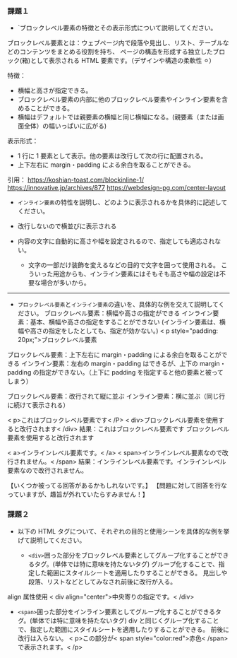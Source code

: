 ### 課題１

- `ブロックレベル要素の特徴とその表示形式について説明してください。

ブロックレベル要素とは：ウェブページ内で段落や見出し、リスト、テーブルなどのコンテンツをまとめる役割を持ち、
ページの構造を形成する独立したブロック(箱)として表示される HTML 要素です。（デザインや構造の柔軟性 ⚪︎）

特徴：

- 横幅と高さが指定できる。
- ブロックレベル要素の内部に他のブロックレベル要素やインライン要素を含めることができる。
- 横幅はデフォルトでは親要素の横幅と同じ横幅になる。(親要素（または画面全体）の幅いっぱいに広がる)

表示形式：

- 1 行に 1 要素として表示。他の要素は改行して次の行に配置される。
- 上下左右に margin・padding による余白を取ることができる。

引用：
https://koshian-toast.com/blockinline-1/
https://innovative.jp/archives/877
https://webdesign-pg.com/center-layout

- `インライン要素`の特性を説明し、どのように表示されるかを具体的に記述してください。

- 改行しないので横並びに表示される

- 内容の文字に自動的に高さや幅を設定されるので、指定しても適応されない。
  - 文字の一部だけ装飾を変えるなどの目的で文字を囲って使用される。
    こういった用途からも、インライン要素にはそもそも高さや幅の設定は不要な場合が多いから。

---

- `ブロックレベル要素`と`インライン要素`の違いを、具体的な例を交えて説明してください。
  ブロックレベル要素：横幅や高さの指定ができる
  インライン要素：基本、横幅や高さの指定をすることができない
  (インライン要素は、横幅や高さの指定をしたとしても、指定が効かない。)
  < p style="padding: 20px;">ブロックレベル要素</p>

ブロックレベル要素：上下左右に margin・padding による余白を取ることができる
インライン要素：左右の margin・padding はできるが、上下の margin・padding の指定ができない。（上下に padding を指定すると他の要素と被ってしまう）

ブロックレベル要素：改行されて縦に並ぶ
インライン要素：横に並ぶ（同じ行に続けて表示される）

< p>これはブロックレベル要素です< /P>
< div>ブロックレベル要素を使用すると改行されます< /div>
結果：これはブロックレベル要素です
ブロックレベル要素を使用すると改行されます

< a>インラインレベル要素です。< /a>
< span>インラインレベル要素なので改行されません。< /span>
結果：インラインレベル要素です。インラインレベル要素なので改行されません。

【いくつか被ってる回答があるかもしれないです。】
【問題に対して回答を行なっていますが、趣旨が外れていたらすみません！】

### 課題２

- 以下の HTML タグについて、それぞれの目的と使用シーンを具体的な例を挙げて説明してください。

  - `<div>`囲った部分をブロックレベル要素としてグループ化することができるタグ。(単体では特に意味を持たないタグ)
    グループ化することで、指定した範囲にスタイルシートを適用したりすることができる。
    見出しや段落、リストなどとしてみなされ前後に改行が入る。

align 属性使用
< div align="center">中央寄りの指定です。< /div>

- `<span>`囲った部分をインライン要素としてグループ化することができるタグ。(単体では特に意味を持たないタグ)
  div と同じくグループ化することで、指定した範囲にスタイルシートを適用したりすることができる。
  前後に改行は入らない。
  < p>この部分が< span style="color:red">赤色< /span>で表示されます。< /p>
